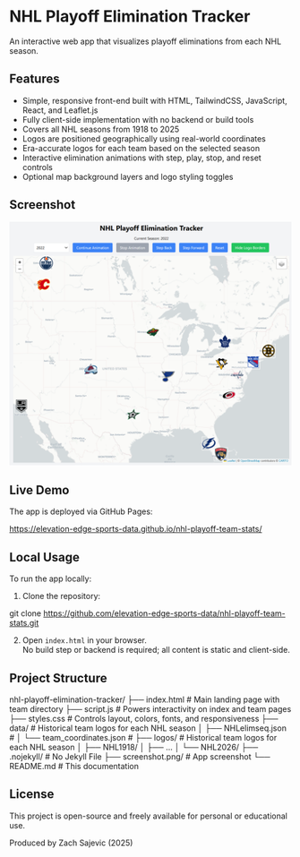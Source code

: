 # NHL Playoff Elimination Tracker

An interactive web app that visualizes playoff eliminations from each NHL season.

## Features

- Simple, responsive front-end built with HTML, TailwindCSS, JavaScript, React, and Leaflet.js  
- Fully client-side implementation with no backend or build tools  
- Covers all NHL seasons from 1918 to 2025  
- Logos are positioned geographically using real-world coordinates  
- Era-accurate logos for each team based on the selected season  
- Interactive elimination animations with step, play, stop, and reset controls  
- Optional map background layers and logo styling toggles

## Screenshot

![Screenshot of NHL Playoff Elimination Tracker](screenshot.png)

## Live Demo

The app is deployed via GitHub Pages: 

https://elevation-edge-sports-data.github.io/nhl-playoff-team-stats/

## Local Usage

To run the app locally:

1. Clone the repository:

git clone https://github.com/elevation-edge-sports-data/nhl-playoff-team-stats.git

2. Open `index.html` in your browser.  
No build step or backend is required; all content is static and client-side.


## Project Structure 

nhl-playoff-elimination-tracker/
├── index.html # Main landing page with team directory
├── script.js # Powers interactivity on index and team pages
├── styles.css # Controls layout, colors, fonts, and responsiveness
├── data/     # Historical team logos for each NHL season
│   ├── NHLelimseq.json # 
│   └── team_coordinates.json #
├── logos/     # Historical team logos for each NHL season
│   ├── NHL1918/
│   ├── ...
│   └── NHL2026/
├── .nojekyll/ # No Jekyll File
├── screenshot.png/ # App screenshot
└── README.md # This documentation

## License

This project is open-source and freely available for personal or educational use.

Produced by Zach Sajevic (2025)
